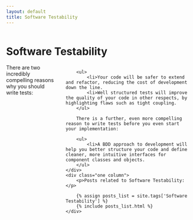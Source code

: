 ```yaml
---
layout: default
title: Software Testability
---
```

<div class="clearfix">
    <div class="two columns">
        <h1>Software Testability</h1>
    </div>
</div>
<div class="clearfix">
    <div class="two columns">
        There are two incredibly compelling reasons why you should write tests:
        
        <ul>
            <li>Your code will be safer to extend and refactor, reducing the cost of development down the line.
            <li>Well structured tests will improve the quality of your code in other respects, by highlighting flaws such as tight coupling.
        </ul>
        
        There is a further, even more compelling reason to write tests before you even start your implementation:
        
        <ul>
            <li>A BDD approach to development will help you better structure your code and define cleaner, more intuitive interfaces for component classes and objects.
        </ul>
    </div>
    <div class="one column">
        <p>Posts related to Software Testability:</p>

        {% assign posts_list = site.tags['Software Testability'] %}
        {% include posts_list.html %}
    </div>
</div>
